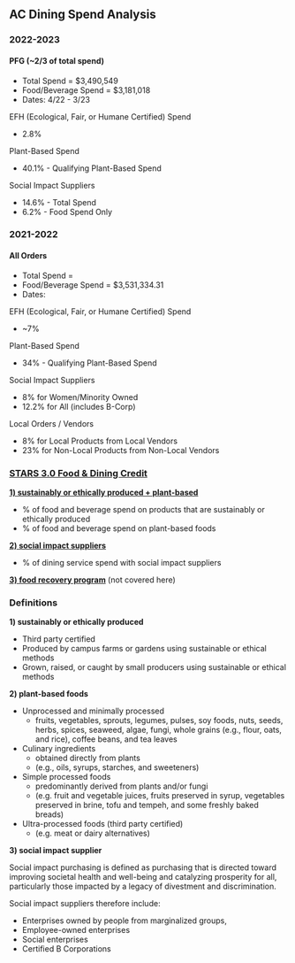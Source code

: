 ## AC Dining Spend Analysis

### 2022-2023

#### PFG (~2/3 of total spend)
- Total Spend = $3,490,549
- Food/Beverage Spend = $3,181,018 
- Dates: 4/22 - 3/23

EFH (Ecological, Fair, or Humane Certified) Spend
- 2.8%

Plant-Based Spend
- 40.1% - Qualifying Plant-Based Spend

Social Impact Suppliers
- 14.6% - Total Spend
- 6.2% - Food Spend Only


### 2021-2022

#### All Orders
- Total Spend = 
- Food/Beverage Spend = $3,531,334.31
- Dates:

EFH (Ecological, Fair, or Humane Certified) Spend
- ~7%

Plant-Based Spend
- 34% - Qualifying Plant-Based Spend

Social Impact Suppliers
- 8% for Women/Minority Owned
- 12.2% for All (includes B-Corp)

Local Orders / Vendors
- 8% for Local Products from Local Vendors
- 23% for Non-Local Products from Non-Local Vendors

### [STARS 3.0 Food & Dining Credit](https://docs.google.com/document/d/1UgIhYWWg5GS7cB9qYvRpw76-ThuQZJ2X1spEiS1fp_U/edit#heading=h.43oau9mq61o0)

[**1) sustainably or ethically produced + plant-based**](https://docs.google.com/document/d/1UgIhYWWg5GS7cB9qYvRpw76-ThuQZJ2X1spEiS1fp_U/edit#heading=h.7wz6nkbm6esg)
- % of food and beverage spend on products that are sustainably or ethically produced
- % of food and beverage spend on plant-based foods

[**2) social impact suppliers**](https://docs.google.com/document/d/1UgIhYWWg5GS7cB9qYvRpw76-ThuQZJ2X1spEiS1fp_U/edit#heading=h.daep987nhmhi)
- % of dining service spend with social impact suppliers

[**3) food recovery program**](https://docs.google.com/document/d/1UgIhYWWg5GS7cB9qYvRpw76-ThuQZJ2X1spEiS1fp_U/edit#heading=h.2epmtj4ei2qq) (not covered here)

### Definitions

**1) sustainably or ethically produced**

- Third party certified
- Produced by campus farms or gardens using sustainable or ethical methods
- Grown, raised, or caught by small producers using sustainable or ethical methods

**2) plant-based foods**

- Unprocessed and minimally processed
  - fruits, vegetables, sprouts, legumes, pulses, soy foods, nuts, seeds, herbs, spices, seaweed, algae, fungi, whole grains (e.g., flour, oats, and rice), coffee beans, and tea leaves
- Culinary ingredients
  - obtained directly from plants 
  - (e.g., oils, syrups, starches, and sweeteners)
- Simple processed foods
  - predominantly derived from plants and/or fungi
  - (e.g. fruit and vegetable juices, fruits preserved in syrup, vegetables preserved in brine, tofu and tempeh, and some freshly baked breads)
- Ultra-processed foods (third party certified)
  - (e.g. meat or dairy alternatives)
  
**3) social impact supplier** 

Social impact purchasing is defined as purchasing that is directed toward improving societal health and well-being and catalyzing prosperity for all,  particularly those impacted by a legacy of divestment and discrimination. 

Social impact suppliers therefore include: 

- Enterprises owned by people from marginalized groups, 
- Employee-owned enterprises
- Social enterprises
- Certified B Corporations

